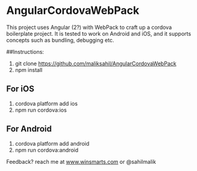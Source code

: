 # AngularCordovaWebPack

This project uses Angular (2?) with WebPack to craft up a cordova boilerplate project.
It is tested to work on Android and iOS, and it supports concepts such as bundling, debugging etc.

##Instructions: 
1. git clone https://github.com/maliksahil/AngularCordovaWebPack
2. npm install 

## For iOS 
1. cordova platform add ios
2. npm run cordova:ios

## For Android
1. cordova platform add android
2. npm run cordova:android

Feedback? reach me at www.winsmarts.com or @sahilmalik
